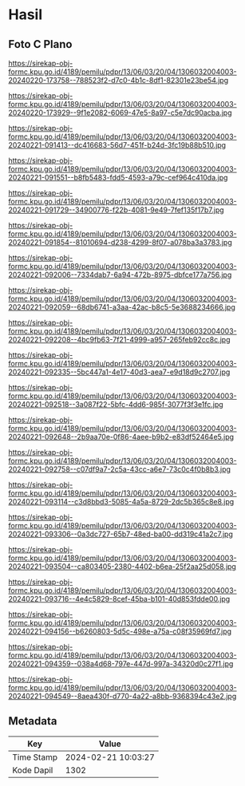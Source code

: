 # Hasil

## Foto C Plano

https://sirekap-obj-formc.kpu.go.id/4189/pemilu/pdpr/13/06/03/20/04/1306032004003-20240220-173758--788523f2-d7c0-4b1c-8df1-82301e23be54.jpg

https://sirekap-obj-formc.kpu.go.id/4189/pemilu/pdpr/13/06/03/20/04/1306032004003-20240220-173929--9f1e2082-6069-47e5-8a97-c5e7dc90acba.jpg

https://sirekap-obj-formc.kpu.go.id/4189/pemilu/pdpr/13/06/03/20/04/1306032004003-20240221-091413--dc416683-56d7-451f-b24d-3fc19b88b510.jpg

https://sirekap-obj-formc.kpu.go.id/4189/pemilu/pdpr/13/06/03/20/04/1306032004003-20240221-091551--b8fb5483-fdd5-4593-a79c-cef964c410da.jpg

https://sirekap-obj-formc.kpu.go.id/4189/pemilu/pdpr/13/06/03/20/04/1306032004003-20240221-091729--34900776-f22b-4081-9e49-7fef135f17b7.jpg

https://sirekap-obj-formc.kpu.go.id/4189/pemilu/pdpr/13/06/03/20/04/1306032004003-20240221-091854--81010694-d238-4299-8f07-a078ba3a3783.jpg

https://sirekap-obj-formc.kpu.go.id/4189/pemilu/pdpr/13/06/03/20/04/1306032004003-20240221-092006--7334dab7-6a94-472b-8975-dbfce177a756.jpg

https://sirekap-obj-formc.kpu.go.id/4189/pemilu/pdpr/13/06/03/20/04/1306032004003-20240221-092059--68db6741-a3aa-42ac-b8c5-5e3688234666.jpg

https://sirekap-obj-formc.kpu.go.id/4189/pemilu/pdpr/13/06/03/20/04/1306032004003-20240221-092208--4bc9fb63-7f21-4999-a957-265feb92cc8c.jpg

https://sirekap-obj-formc.kpu.go.id/4189/pemilu/pdpr/13/06/03/20/04/1306032004003-20240221-092335--5bc447a1-4e17-40d3-aea7-e9d18d9c2707.jpg

https://sirekap-obj-formc.kpu.go.id/4189/pemilu/pdpr/13/06/03/20/04/1306032004003-20240221-092518--3a087f22-5bfc-4dd6-985f-3077f3f3e1fc.jpg

https://sirekap-obj-formc.kpu.go.id/4189/pemilu/pdpr/13/06/03/20/04/1306032004003-20240221-092648--2b9aa70e-0f86-4aee-b9b2-e83df52464e5.jpg

https://sirekap-obj-formc.kpu.go.id/4189/pemilu/pdpr/13/06/03/20/04/1306032004003-20240221-092758--c07df9a7-2c5a-43cc-a6e7-73c0c4f0b8b3.jpg

https://sirekap-obj-formc.kpu.go.id/4189/pemilu/pdpr/13/06/03/20/04/1306032004003-20240221-093114--c3d8bbd3-5085-4a5a-8729-2dc5b365c8e8.jpg

https://sirekap-obj-formc.kpu.go.id/4189/pemilu/pdpr/13/06/03/20/04/1306032004003-20240221-093306--0a3dc727-65b7-48ed-ba00-dd319c41a2c7.jpg

https://sirekap-obj-formc.kpu.go.id/4189/pemilu/pdpr/13/06/03/20/04/1306032004003-20240221-093504--ca803405-2380-4402-b6ea-25f2aa25d058.jpg

https://sirekap-obj-formc.kpu.go.id/4189/pemilu/pdpr/13/06/03/20/04/1306032004003-20240221-093716--4e4c5829-8cef-45ba-b101-40d853fdde00.jpg

https://sirekap-obj-formc.kpu.go.id/4189/pemilu/pdpr/13/06/03/20/04/1306032004003-20240221-094156--b6260803-5d5c-498e-a75a-c08f35969fd7.jpg

https://sirekap-obj-formc.kpu.go.id/4189/pemilu/pdpr/13/06/03/20/04/1306032004003-20240221-094359--038a4d68-797e-447d-997a-34320d0c27f1.jpg

https://sirekap-obj-formc.kpu.go.id/4189/pemilu/pdpr/13/06/03/20/04/1306032004003-20240221-094549--8aea430f-d770-4a22-a8bb-9368394c43e2.jpg


## Metadata

| Key        | Value               |
| ---------- | ------------------- |
| Time Stamp | 2024-02-21 10:03:27 |
| Kode Dapil | 1302                |



